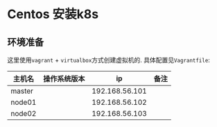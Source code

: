 # Centos 安装k8s



## 环境准备

这里使用`vagrant` + `virtualbox`方式创建虚拟机的. 具体配置见`Vagrantfile`:


| **主机名** | **操作系统版本** | **ip**         | **备注** |
| ---------- | ---------------- | -------------- | -------- |
| master     |                  | 192.168.56.101 |          |
| node01     |                  | 192.168.56.102 |          |
| node02     |                  | 192.168.56.103 |          |

